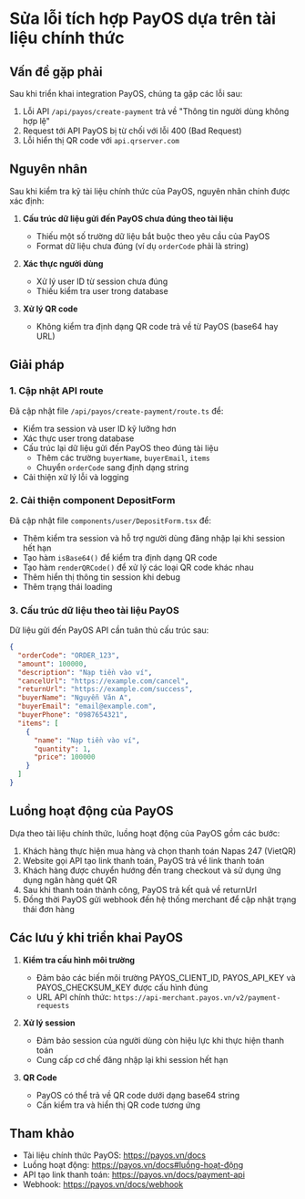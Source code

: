 # Sửa lỗi tích hợp PayOS dựa trên tài liệu chính thức

## Vấn đề gặp phải

Sau khi triển khai integration PayOS, chúng ta gặp các lỗi sau:

1. Lỗi API `/api/payos/create-payment` trả về "Thông tin người dùng không hợp lệ"
2. Request tới API PayOS bị từ chối với lỗi 400 (Bad Request)
3. Lỗi hiển thị QR code với `api.qrserver.com`

## Nguyên nhân

Sau khi kiểm tra kỹ tài liệu chính thức của PayOS, nguyên nhân chính được xác định:

1. **Cấu trúc dữ liệu gửi đến PayOS chưa đúng theo tài liệu**

   - Thiếu một số trường dữ liệu bắt buộc theo yêu cầu của PayOS
   - Format dữ liệu chưa đúng (ví dụ `orderCode` phải là string)

2. **Xác thực người dùng**

   - Xử lý user ID từ session chưa đúng
   - Thiếu kiểm tra user trong database

3. **Xử lý QR code**
   - Không kiểm tra định dạng QR code trả về từ PayOS (base64 hay URL)

## Giải pháp

### 1. Cập nhật API route

Đã cập nhật file `/api/payos/create-payment/route.ts` để:

- Kiểm tra session và user ID kỹ lưỡng hơn
- Xác thực user trong database
- Cấu trúc lại dữ liệu gửi đến PayOS theo đúng tài liệu
  - Thêm các trường `buyerName`, `buyerEmail`, `items`
  - Chuyển `orderCode` sang định dạng string
- Cải thiện xử lý lỗi và logging

### 2. Cải thiện component DepositForm

Đã cập nhật file `components/user/DepositForm.tsx` để:

- Thêm kiểm tra session và hỗ trợ người dùng đăng nhập lại khi session hết hạn
- Tạo hàm `isBase64()` để kiểm tra định dạng QR code
- Tạo hàm `renderQRCode()` để xử lý các loại QR code khác nhau
- Thêm hiển thị thông tin session khi debug
- Thêm trạng thái loading

### 3. Cấu trúc dữ liệu theo tài liệu PayOS

Dữ liệu gửi đến PayOS API cần tuân thủ cấu trúc sau:

```json
{
  "orderCode": "ORDER_123",
  "amount": 100000,
  "description": "Nạp tiền vào ví",
  "cancelUrl": "https://example.com/cancel",
  "returnUrl": "https://example.com/success",
  "buyerName": "Nguyễn Văn A",
  "buyerEmail": "email@example.com",
  "buyerPhone": "0987654321",
  "items": [
    {
      "name": "Nạp tiền vào ví",
      "quantity": 1,
      "price": 100000
    }
  ]
}
```

## Luồng hoạt động của PayOS

Dựa theo tài liệu chính thức, luồng hoạt động của PayOS gồm các bước:

1. Khách hàng thực hiện mua hàng và chọn thanh toán Napas 247 (VietQR)
2. Website gọi API tạo link thanh toán, PayOS trả về link thanh toán
3. Khách hàng được chuyển hướng đến trang checkout và sử dụng ứng dụng ngân hàng quét QR
4. Sau khi thanh toán thành công, PayOS trả kết quả về returnUrl
5. Đồng thời PayOS gửi webhook đến hệ thống merchant để cập nhật trạng thái đơn hàng

## Các lưu ý khi triển khai PayOS

1. **Kiểm tra cấu hình môi trường**

   - Đảm bảo các biến môi trường PAYOS_CLIENT_ID, PAYOS_API_KEY và PAYOS_CHECKSUM_KEY được cấu hình đúng
   - URL API chính thức: `https://api-merchant.payos.vn/v2/payment-requests`

2. **Xử lý session**

   - Đảm bảo session của người dùng còn hiệu lực khi thực hiện thanh toán
   - Cung cấp cơ chế đăng nhập lại khi session hết hạn

3. **QR Code**
   - PayOS có thể trả về QR code dưới dạng base64 string
   - Cần kiểm tra và hiển thị QR code tương ứng

## Tham khảo

- Tài liệu chính thức PayOS: https://payos.vn/docs
- Luồng hoạt động: https://payos.vn/docs#luồng-hoạt-động
- API tạo link thanh toán: https://payos.vn/docs/payment-api
- Webhook: https://payos.vn/docs/webhook
